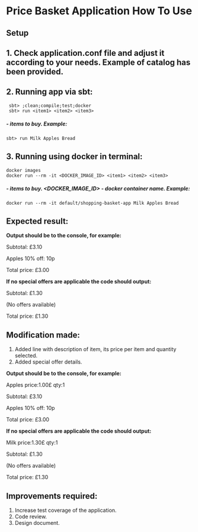 # Price Basket Application How To Use
## Setup 
 ## 1. Check application.conf file and adjust it according to your needs. Example of catalog has been provided.
 ## 2. Running app via sbt: 
     sbt> ;clean;compile;test;docker
     sbt> run <item1> <item2> <item3>
##### <item1> <item2> <item3> - items to buy. Example: 
    sbt> run Milk Apples Bread 
 ## 3. Running using docker in terminal:
    docker images 
    docker run --rm -it <DOCKER_IMAGE_ID> <item1> <item2> <item3>
##### <item1> <item2> <item3> - items to buy. <DOCKER_IMAGE_ID> - docker container name. Example: 
    docker run --rm -it default/shopping-basket-app Milk Apples Bread
    
## Expected result:
**Output should be to the console, for example:**

Subtotal: £3.10 

Apples 10% off: 10p 

Total price: £3.00 

**If no special offers are applicable the code should output:**

Subtotal: £1.30

(No offers available) 

Total price: £1.30

## Modification made:
1. Added line with description of item, its price per item and quantity selected.
2. Added special offer details.

**Output should be to the console, for example:**

Apples price:1.00£ qty:1

Subtotal: £3.10 

Apples 10% off: 10p 

Total price: £3.00

**If no special offers are applicable the code should output:**

Milk price:1.30£ qty:1

Subtotal: £1.30

(No offers available) 

Total price: £1.30

## Improvements required:
  1. Increase test coverage of the application.
  2. Code review.
  3. Design document.
